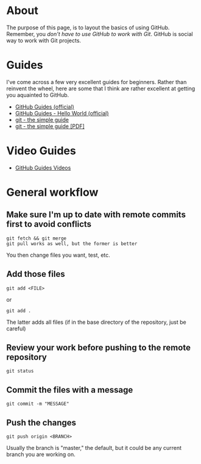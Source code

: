 # About

The purpose of this page, is to layout the basics of using GitHub. Remember,  you _don't have to use GitHub to work with Git_. GitHub is social way to work with Git projects.

# Guides

I've come across a few very excellent guides for beginners. Rather than reinvent the wheel, here are some that I think are rather excellent at getting you aquainted to GitHub.

* [GitHub Guides (official)](https://guides.github.com/)
* [GitHub Guides - Hello World (official)](https://guides.github.com/activities/hello-world/)
* [git - the simple guide](http://rogerdudler.github.io/git-guide/)
* [git - the simple guide [PDF]](http://rogerdudler.github.io/git-guide/files/git_cheat_sheet.pdf)

# Video Guides

* [GitHub Guides Videos](https://www.youtube.com/user/GitHubGuides)

# General workflow

## Make sure I'm up to date with remote commits first to avoid conflicts
```
git fetch && git merge 
git pull works as well, but the former is better
```
You then change files you want, test, etc.

## Add those files
```
git add <FILE>
```
or 
```
git add .
```
The latter adds all files (if in the base directory of the repository, just be careful)
 
## Review your work before pushing to the remote repository
```
git status
```
## Commit the files with a message
```
git commit -m "MESSAGE"
```
## Push the changes
```
git push origin <BRANCH>
```
Usually the branch is "master," the default, but it could be any current branch you are working on. 
